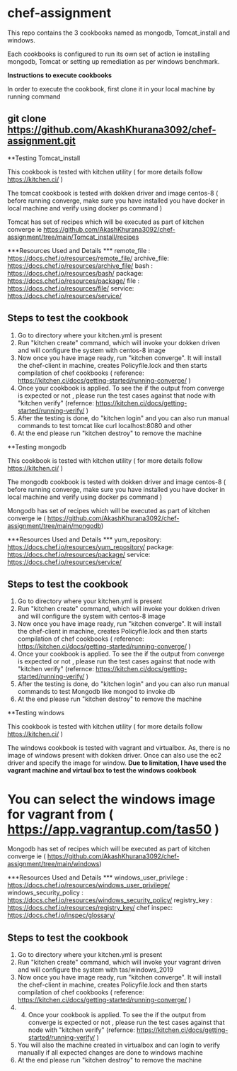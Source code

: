 # chef-assignment

This repo contains the 3 cookbooks named as mongodb, Tomcat_install and windows.

Each cookbooks is configured to run its own set of action ie installing mongodb, Tomcat or setting up remediation as per windows benchmark.

**Instructions to execute cookbooks**

In order to execute the cookbook, first clone it in your local machine by running command 
## git clone https://github.com/AkashKhurana3092/chef-assignment.git

**Testing Tomcat_install

This cookbook is tested with kitchen utility ( for more details follow https://kitchen.ci/ )

The tomcat cookbook is tested with dokken driver and image centos-8 ( before running converge, make sure you have installed you have docker in local machine and verify using docker ps command )

Tomcat has set of recipes which will be executed as part of kitchen converge ie https://github.com/AkashKhurana3092/chef-assignment/tree/main/Tomcat_install/recipes

***Resources Used and Details ***
remote_file : https://docs.chef.io/resources/remote_file/
archive_file: https://docs.chef.io/resources/archive_file/
bash : https://docs.chef.io/resources/bash/
package: https://docs.chef.io/resources/package/
file : https://docs.chef.io/resources/file/
service: https://docs.chef.io/resources/service/

## Steps to test the cookbook
1) Go to directory where your kitchen.yml is present
2) Run "kitchen create" command, which will invoke your dokken driven and will configure the system with centos-8 image 
3) Now once you have image ready, run "kitchen converge". It will install the chef-client in machine, creates Policyfile.lock and then starts compilation of chef cookbooks ( reference: https://kitchen.ci/docs/getting-started/running-converge/ )
4) Once your cookbook is applied. To see the if the output from converge is expected or not , please run the test cases against that node with "kitchen verify" (refernce: https://kitchen.ci/docs/getting-started/running-verify/ )
5) After the testing is done, do "kitchen login" and you can also run manual commands to test tomcat like curl localhost:8080 and other
6) At the end please run "kitchen destroy" to remove the machine 


**Testing mongodb

This cookbook is tested with kitchen utility ( for more details follow https://kitchen.ci/ )

The mongodb cookbook is tested with dokken driver and image centos-8 ( before running converge, make sure you have installed you have docker in local machine and verify using docker ps command )

Mongodb has set of recipes which will be executed as part of kitchen converge ie ( https://github.com/AkashKhurana3092/chef-assignment/tree/main/mongodb)

***Resources Used and Details ***
yum_repository: https://docs.chef.io/resources/yum_repository/
package: https://docs.chef.io/resources/package/
service: https://docs.chef.io/resources/service/

## Steps to test the cookbook
1) Go to directory where your kitchen.yml is present
2) Run "kitchen create" command, which will invoke your dokken driven and will configure the system with centos-8 image 
3) Now once you have image ready, run "kitchen converge". It will install the chef-client in machine, creates Policyfile.lock and then starts compilation of chef cookbooks ( reference: https://kitchen.ci/docs/getting-started/running-converge/ )
4) Once your cookbook is applied. To see the if the output from converge is expected or not , please run the test cases against that node with "kitchen verify" (refernce: https://kitchen.ci/docs/getting-started/running-verify/ )
5) After the testing is done, do "kitchen login" and you can also run manual commands to test Mongodb like mongod to invoke db
6) At the end please run "kitchen destroy" to remove the machine 


**Testing windows

This cookbook is tested with kitchen utility ( for more details follow https://kitchen.ci/ )

The windows cookbook is tested with vagrant and virtualbox. As, there is no image of windows present with dokken driver. Once can also use the ec2 driver and specify the image for window. **Due to limitation, I have used the vagrant machine and virtaul box to test the windows cookbook**

# You can select the windows image for vagrant from ( https://app.vagrantup.com/tas50 )

Mongodb has set of recipes which will be executed as part of kitchen converge ie ( https://github.com/AkashKhurana3092/chef-assignment/tree/main/windows)

***Resources Used and Details ***
windows_user_privilege : https://docs.chef.io/resources/windows_user_privilege/
windows_security_policy : https://docs.chef.io/resources/windows_security_policy/
registry_key : https://docs.chef.io/resources/registry_key/
chef inspec: https://docs.chef.io/inspec/glossary/

## Steps to test the cookbook
1) Go to directory where your kitchen.yml is present
2) Run "kitchen create" command, which will invoke your vagrant driven and will configure the system with tas/windows_2019
3) Now once you have image ready, run "kitchen converge". It will install the chef-client in machine, creates Policyfile.lock and then starts compilation of chef cookbooks ( reference: https://kitchen.ci/docs/getting-started/running-converge/ )
4) 4) Once your cookbook is applied. To see the if the output from converge is expected or not , please run the test cases against that node with "kitchen verify" (refernce: https://kitchen.ci/docs/getting-started/running-verify/ )
5) You will also the machine created in virtualbox and can login to verify manually if all expected changes are done to windows machine
6) At the end please run "kitchen destroy" to remove the machine 

